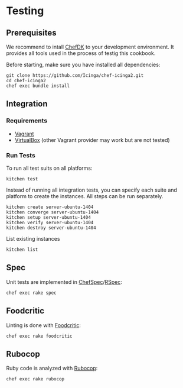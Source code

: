 # Testing
## Prerequisites
We recommend to intall [ChefDK] to your development environment. 
It provides all tools used in the process of testig this cookbook.

Before starting, make sure you have installed all dependencies:

```shell
git clone https://github.com/Icinga/chef-icinga2.git
cd chef-icinga2
chef exec bundle install
```

## Integration 
### Requirements
* [Vagrant]
* [VirtualBox] (other Vagrant provider may work but are not tested)

### Run Tests
To run all test suits on all platforms:
```shell
kitchen test
```

Instead of running all integration tests, you can specify each suite and platform to create the instances. 
All steps can be run separately.
```
kitchen create server-ubuntu-1404
kitchen converge server-ubuntu-1404
kitchen setup server-ubuntu-1404
kitchen verify server-ubuntu-1404
kitchen destroy server-ubuntu-1404
```

List existing instances
```shell
kitchen list
```

## Spec
Unit tests are implemented in [ChefSpec]/[RSpec]:
```shell
chef exec rake spec
```

## Foodcritic
Linting is done with [Foodcritic]:
```shell
chef exec rake foodcritic
```

## Rubocop
Ruby code is analyzed with [Rubocop]:
```shell
chef exec rake rubocop
```

[ChefDK]: https://downloads.chef.io/chef-dk/
[Vagrant]: https://www.vagrantup.com/
[Virtualbox]: https://www.virtualbox.org/
[ChefSpec]: https://docs.chef.io/chefspec.html
[RSpec]: http://rspec.info/
[Foodcritic]: http://www.foodcritic.io/
[Rubocop]: https://github.com/bbatsov/rubocop